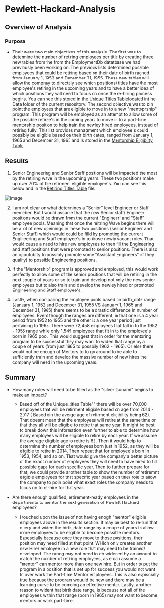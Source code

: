 # Pewlett-Hackard-Analysis

## Overview of Analysis

### Purpose
* Their were two main objectives of this analysis. The first was to determine the number of retiring employees per title by creating three new tables from the from the EmploymentDb datatbase we had previously been working on. The previous lists determined possible employees that could be retiring based on their date of birth ragned from January 1, 1952 and December 31, 1955. These new tables will allow the compnay to directely see which positions/ titles have the most employee's retiring in the upcoming years and to have a better idea of which positions they will need to focus on once the re-hiring process begins. You can see this stored in the [Unique Titles Table](https://github.com/Jess-Vannatter/Pewlett-Hackard-Analysis/blob/main/Data/unique_titles.csv)located int he Data folder of the current repository. The second objective was to pin point the employees that are eligible to move in to a new "mentoprship" program. This program will be employed as an attempt to allow some of the possible retiree's in the coming years to move in to a part-time mentorship position to help train the newley hired employees, instead of retiring fully. This list provides managment which employee's could possibly be eligible based on their birth dates, ranged from January 1, 1965 and December 31, 1965 and is stored in the [Mentorship Eligibilty Table](https://github.com/Jess-Vannatter/Pewlett-Hackard-Analysis/blob/main/Data/mentorship_eligibility.csv).

## Results
1. Senior Engineering and Senior Staff positions will be impacted the most by the retiring wave in the upcoming years. These two positions make up over 70% of the retirment eligible employee's. You can see this below and in the [Retiring Titles Table](https://github.com/Jess-Vannatter/Pewlett-Hackard-Analysis/blob/main/Data/retiring_titles.csv) file.

![image](https://user-images.githubusercontent.com/117245167/211050173-b49cbde9-b177-43f8-96aa-a593df8c0ce9.png)

2. I am not clear on what determines a "Senior" level Engineer or Staff memeber. But I would assume that the new Senior staff/ Engineer positions would be drawn from the current "Engineer' and "Staff" employee pools. Meaning that once the reitring Wave begins there will be a lot of new opeinings in these two positions (senior Engineer and Senior Staff) which would could be filld by promoting the current Engineering and Staff employee's in to those newly vacant roles. That would cause a need to hire new employees to then fill the Engineering and staff positions that were promoted to senior positions. There is also an opputubity to possibly promote some "Assistant Engineers" (if they qualify) to possible Engineering positions.  

3. If the "Mentorship" program is approved and employed, this would work perfectly to allow some of the senior positions that will be retiring in the next couple of years or so to train and develop not only the new senior employees but to also train and develop the newley hired or promoted Engineering and Staff employee's.

4. Lastly, when comparing the employee pools based on birth_date range (January 1, 1952 and December 31, 1955 VS January 1, 1965 and December 31, 1965) there seems to be a drastic difference in number of employees. Event though the ranges are different, in that one is a 4 year period from 1952 to 1955 and the other is a one year period just pertaining to 1965. There were 72,458 employees that fall in to the 1952 - 1955 range while only 1,549 employees that fit in to the employee's born in 1965 pool. This would suggest that in order for the mentoring program to be successful they may want to widen that range by a couple of years (from just 1965 to possbily 1962 - 1965). Or else there would not be enough of Mentors to to go around to be able to sufficiently train and develop the massive number of new hires the company will need in the upcoming years.

## Summary 
- How many roles will need to be filled as the "silver tsunami" begins to make an impact?
    * Based off of the Unique_titles Table"" there will be over 70,000 employees that will be retirment eligible based on age from 2014 - 2017 ( Based oin the averge age of retirment eligibility being 62). That doesnt mean that the employees will retire at the same time or that they all will  be eligible to retire that same year.  It might be best to break down this information even further to able to determine how many employees will be eligible to retire by each year. If we assume the average eligible age to retire is 62. Then it would help to determine the number of employees born just in 1952, as they will be eligible to retire in 2014. Then repeat that for employee's born in 1953, 1954, and so on. That would give the company a better picture of the exact number of employees they will need to have hired to fill possible gaps for each specific year. Then to further prepare for that, we could provide another table to show the number of retiremnt eligible employees for that specific year based on title/ role to allow the company to poin point what exact roles the company needs to focus on to re-hire for that year.
    
    
- Are there enough qualified, retirement-ready employees in the departments to mentor the next generation of Pewlett Hackard employees?
   * I touched upon the issue of not having enogh "mentor" eligible employees above in the results section. It may be best to re-run that query and widen the birth_date range  by a coupe of years to allow more employees to be eligible to become possible mentors. Espescially because once they move to those positions, their position may need filled at that point. WHich only creates another new Hire/ employee in a new role that may need to be trained/ developed. The raneg may not need to eb widened by an amount to match the number of retiring employees, as e can assume a "mentor" can mentor more than one new hire. But in order to put the program in a position that is set up for success you would not want to over work the Part-time Mentor employees. This is also espiscially true because the program wouuld be new and there may be a learning curve to be comoing an effective mentor. Lastly, another reason to wident hat birth date range, is because not all of the employees within that range (born in 1965) may not want to become mentors or work part-time.
